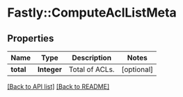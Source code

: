 # Fastly::ComputeAclListMeta

## Properties

| Name | Type | Description | Notes |
| ---- | ---- | ----------- | ----- |
| **total** | **Integer** | Total of ACLs. | [optional] |

[[Back to API list]](../../README.md#endpoints) [[Back to README]](../../README.md)

